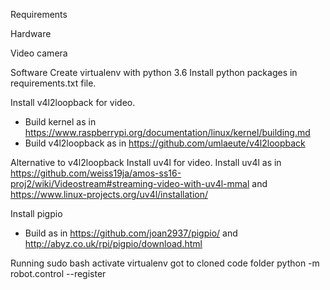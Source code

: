 

Requirements

Hardware

Video camera


Software
Create virtualenv with python 3.6
Install python packages in requirements.txt file.

Install v4l2loopback for video.
* Build kernel as in https://www.raspberrypi.org/documentation/linux/kernel/building.md
* Build v4l2loopback as in https://github.com/umlaeute/v4l2loopback

Alternative to v4l2loopback
Install uv4l for video.
Install uv4l as in https://github.com/weiss19ja/amos-ss16-proj2/wiki/Videostream#streaming-video-with-uv4l-mmal and https://www.linux-projects.org/uv4l/installation/

Install pigpio
* Build as in https://github.com/joan2937/pigpio/ and http://abyz.co.uk/rpi/pigpio/download.html



Running
sudo bash
activate virtualenv
got to cloned code folder
python -m robot.control --register 
